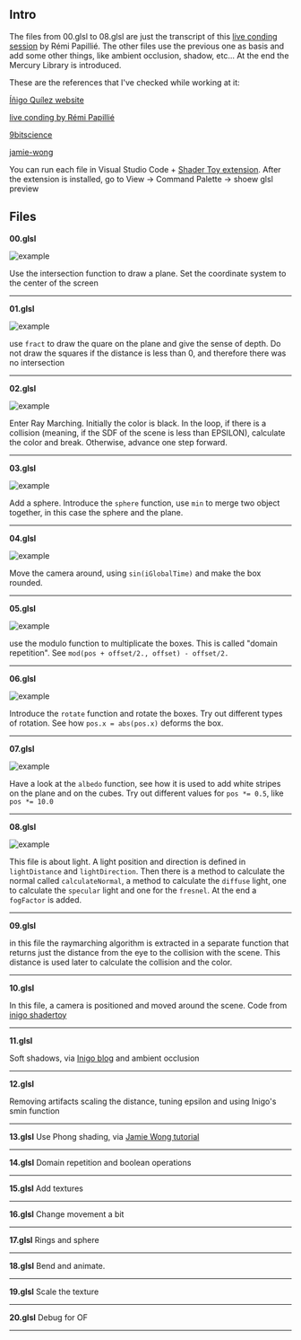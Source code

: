 ## Intro

The files from 00.glsl to 08.glsl are just the transcript of this [live conding session](https://www.youtube.com/watch?v=s6t0mJsgUKw) by Rémi Papillié.
The other files use the previous one as basis and add some other things, like ambient occlusion, shadow, etc...
At the end the Mercury Library is introduced.

These are the references that I've checked while working at it:

[Íñigo Quílez website](http://iquilezles.org/www/articles/distfunctions/distfunctions.htm)

[live conding by Rémi Papillié](https://www.youtube.com/watch?v=s6t0mJsgUKw)

[9bitscience](http://9bitscience.blogspot.de/2013/07/raymarching-distance-fields_14.html)

[jamie-wong](http://jamie-wong.com/2016/07/15/ray-marching-signed-distance-functions/)


You can run each file in Visual Studio Code + [Shader Toy extension](https://marketplace.visualstudio.com/items?itemName=stevensona.shader-toy). After the extension is installed, go to View -> Command Palette -> shoew glsl preview

## Files

**00.glsl**

![example](img/00.png)

Use the intersection function to draw a plane. Set the coordinate system to the center of the screen

***

**01.glsl**

![example](img/01.png)

use `fract` to draw the quare on the plane and give the sense of depth. Do not draw the squares if the distance is less than 0, and therefore there was no intersection

***

**02.glsl**

![example](img/02.png)

Enter Ray Marching. Initially the color is black. In the loop, if there is a collision (meaning, if the SDF of the scene is less than EPSILON), calculate the color and break. Otherwise, advance one step forward.

***

**03.glsl**

![example](img/03.png)

Add a sphere. Introduce the `sphere` function, use `min` to merge two object together, in this case the sphere and the plane.

***

**04.glsl**

![example](img/04.png)

Move the camera around, using `sin(iGlobalTime)` and make the box rounded.

***

**05.glsl**

![example](img/05.png)

use the modulo function to multiplicate the boxes. This is called "domain repetition". See `mod(pos + offset/2., offset) - offset/2.`

***

**06.glsl**

![example](img/06.png)

Introduce the `rotate` function and rotate the boxes. Try out different types of rotation. See how `pos.x = abs(pos.x)` deforms the box.

***

**07.glsl**

![example](img/07.png)

Have a look at the `albedo` function, see how it is used to add white stripes on the plane and on the cubes. Try out different values for `pos *= 0.5`, like `pos *= 10.0`

***

**08.glsl**

![example](img/08.png)

This file is about light. A light position and direction is defined in `lightDistance` and `lightDirection`. Then there is a method to calculate the normal called `calculateNormal`, a method to calculate the `diffuse` light, one to calculate the `specular` light and one for the `fresnel`. At the end a `fogFactor` is added.

***


**09.glsl**

in this file the raymarching algorithm is extracted in a separate function that returns just the distance from the eye to the collision with the scene. This distance is used later to calculate the collision and the color.

***

**10.glsl**

In this file, a camera is positioned and moved around the scene. Code from [inigo shadertoy](https://www.shadertoy.com/view/Xds3zN)

***

**11.glsl**

Soft shadows, via [Inigo blog](http://www.iquilezles.org/www/articles/rmshadows/rmshadows.htm)
and ambient occlusion

***

**12.glsl**

Removing artifacts scaling the distance, tuning epsilon and using Inigo's smin function

***

**13.glsl**
Use Phong shading, via [Jamie Wong tutorial](http://jamie-wong.com/2016/07/15/ray-marching-signed-distance-functions/)

*** 

**14.glsl**
Domain repetition and boolean operations

*** 

**15.glsl**
Add textures

*** 

**16.glsl**
Change movement a bit

*** 

**17.glsl**
Rings and sphere

*** 

**18.glsl**
Bend and animate.

*** 

**19.glsl**
Scale the texture

*** 

**20.glsl**
Debug for OF

*** 



